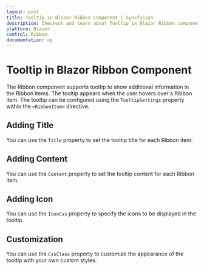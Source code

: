 ```yaml
---
layout: post
title: Tooltip in Blazor Ribbon Component | Syncfusion
description: Checkout and learn about Tooltip in Blazor Ribbon component in Blazor Server App and Blazor WebAssembly App.
platform: Blazor
control: Ribbon
documentation: ug
---
```


# Tooltip in Blazor Ribbon Component

The Ribbon component supports tooltip to show additional information in the Ribbon items. The tooltip appears when the user hovers over a Ribbon item. The tooltip can be configured using the `TooltipSettings` property within the `<RibbonItem>` directive.

## Adding Title

You can use the `Title` property to set the tooltip title for each Ribbon item.

## Adding Content

You can use the `Content` property to set the tooltip content for each Ribbon item.

## Adding Icon

You can use the `IconCss` property to specify the icons to be displayed in the tooltip.

## Customization

You can use the `CssClass` property to customize the appearance of the tooltip with your own custom styles.